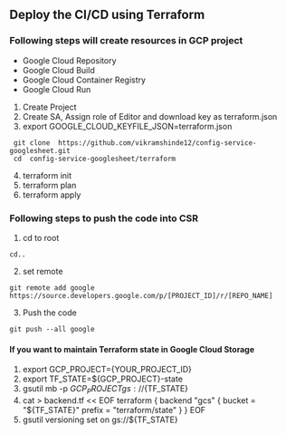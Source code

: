 ## Deploy the CI/CD using Terraform
### Following steps will create resources in GCP project

- Google Cloud Repository
- Google Cloud Build
- Google Cloud Container Registry
- Google Cloud Run
1. Create Project
2. Create SA, Assign role of Editor and download key as terraform.json
3. export GOOGLE_CLOUD_KEYFILE_JSON=terraform.json
```
 git clone  https://github.com/vikramshinde12/config-service-googlesheet.git
 cd  config-service-googlesheet/terraform
``` 
4. terraform init
5. terraform plan
6. terraform apply

### Following steps to push the code into CSR
1. cd to root
``` 
cd..
```

2.  set remote
```shell script
git remote add google https://source.developers.google.com/p/[PROJECT_ID]/r/[REPO_NAME]
```

3. Push the code 
```shell script
git push --all google
```


#### If you want to maintain Terraform state in Google Cloud Storage 
1. export GCP_PROJECT={YOUR_PROJECT_ID}
2. export TF_STATE=${GCP_PROJECT}-state
3. gsutil mb -p ${GCP_PROJECT} gs://${TF_STATE}
4. cat > backend.tf << EOF
terraform {
 backend "gcs" {
   bucket  = "${TF_STATE}"
   prefix  = "terraform/state"
 }
}
EOF
4. gsutil versioning set on gs://${TF_STATE}
